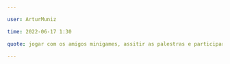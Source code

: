 ```yaml
---

user: ArturMuniz

time: 2022-06-17 1:30

quote: jogar com os amigos minigames, assitir as palestras e participar dos workshops.

---
```

